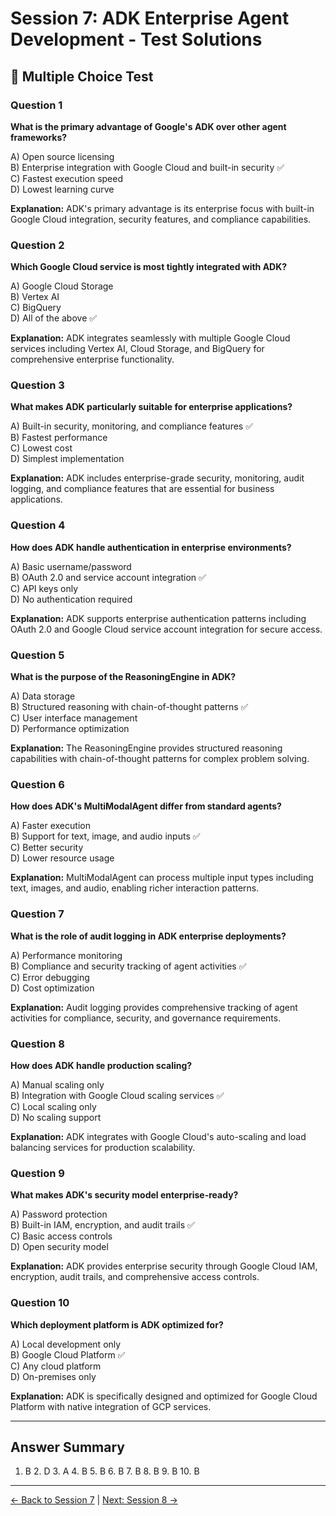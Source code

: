 # Session 7: ADK Enterprise Agent Development - Test Solutions

## 📝 Multiple Choice Test

### Question 1
**What is the primary advantage of Google's ADK over other agent frameworks?**

A) Open source licensing  
B) Enterprise integration with Google Cloud and built-in security ✅  
C) Fastest execution speed  
D) Lowest learning curve  

**Explanation:** ADK's primary advantage is its enterprise focus with built-in Google Cloud integration, security features, and compliance capabilities.

### Question 2
**Which Google Cloud service is most tightly integrated with ADK?**

A) Google Cloud Storage  
B) Vertex AI  
C) BigQuery  
D) All of the above ✅  

**Explanation:** ADK integrates seamlessly with multiple Google Cloud services including Vertex AI, Cloud Storage, and BigQuery for comprehensive enterprise functionality.

### Question 3
**What makes ADK particularly suitable for enterprise applications?**

A) Built-in security, monitoring, and compliance features ✅  
B) Fastest performance  
C) Lowest cost  
D) Simplest implementation  

**Explanation:** ADK includes enterprise-grade security, monitoring, audit logging, and compliance features that are essential for business applications.

### Question 4
**How does ADK handle authentication in enterprise environments?**

A) Basic username/password  
B) OAuth 2.0 and service account integration ✅  
C) API keys only  
D) No authentication required  

**Explanation:** ADK supports enterprise authentication patterns including OAuth 2.0 and Google Cloud service account integration for secure access.

### Question 5
**What is the purpose of the ReasoningEngine in ADK?**

A) Data storage  
B) Structured reasoning with chain-of-thought patterns ✅  
C) User interface management  
D) Performance optimization  

**Explanation:** The ReasoningEngine provides structured reasoning capabilities with chain-of-thought patterns for complex problem solving.

### Question 6
**How does ADK's MultiModalAgent differ from standard agents?**

A) Faster execution  
B) Support for text, image, and audio inputs ✅  
C) Better security  
D) Lower resource usage  

**Explanation:** MultiModalAgent can process multiple input types including text, images, and audio, enabling richer interaction patterns.

### Question 7
**What is the role of audit logging in ADK enterprise deployments?**

A) Performance monitoring  
B) Compliance and security tracking of agent activities ✅  
C) Error debugging  
D) Cost optimization  

**Explanation:** Audit logging provides comprehensive tracking of agent activities for compliance, security, and governance requirements.

### Question 8
**How does ADK handle production scaling?**

A) Manual scaling only  
B) Integration with Google Cloud scaling services ✅  
C) Local scaling only  
D) No scaling support  

**Explanation:** ADK integrates with Google Cloud's auto-scaling and load balancing services for production scalability.

### Question 9
**What makes ADK's security model enterprise-ready?**

A) Password protection  
B) Built-in IAM, encryption, and audit trails ✅  
C) Basic access controls  
D) Open security model  

**Explanation:** ADK provides enterprise security through Google Cloud IAM, encryption, audit trails, and comprehensive access controls.

### Question 10
**Which deployment platform is ADK optimized for?**

A) Local development only  
B) Google Cloud Platform ✅  
C) Any cloud platform  
D) On-premises only  

**Explanation:** ADK is specifically designed and optimized for Google Cloud Platform with native integration of GCP services.

---

## Answer Summary

1. B  2. D  3. A  4. B  5. B  6. B  7. B  8. B  9. B  10. B

---

[← Back to Session 7](Session7_First_ADK_Agent.md) | [Next: Session 8 →](Session8_Agno_Production_Ready_Agents.md)